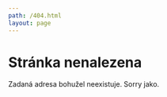 ```yaml
---
path: /404.html
layout: page
---
```

# Stránka nenalezena

Zadaná adresa bohužel neexistuje. Sorry jako.
